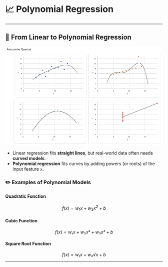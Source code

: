 # 📈 Polynomial Regression

---

## 🔹 From Linear to Polynomial Regression
![alt text](image-17.png)
- Linear regression fits **straight lines**, but real-world data often needs **curved models**.
- **Polynomial regression** fits curves by adding powers (or roots) of the input feature `x`.

### ✏️ Examples of Polynomial Models

#### Quadratic Function
```math
f(x) = w_1 x + w_2 x^2 + b
```

#### Cubic Function
```math
f(x) = w₁x + w₂x² + w₃x³ + b
```

#### Square Root Function
```math
f(x) = w₁x + w₂√x + b
```




---
